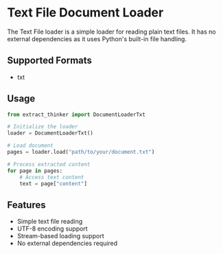 # Text File Document Loader

The Text File loader is a simple loader for reading plain text files. It has no external dependencies as it uses Python's built-in file handling.

## Supported Formats

- txt

## Usage

```python
from extract_thinker import DocumentLoaderTxt

# Initialize the loader
loader = DocumentLoaderTxt()

# Load document
pages = loader.load("path/to/your/document.txt")

# Process extracted content
for page in pages:
    # Access text content
    text = page["content"]
```

## Features

- Simple text file reading
- UTF-8 encoding support
- Stream-based loading support
- No external dependencies required